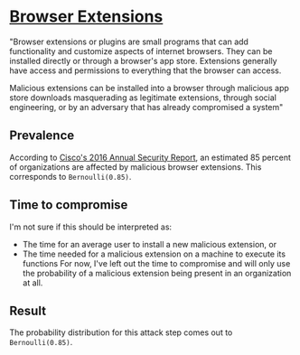 # [Browser Extensions](https://attack.mitre.org/techniques/T1176/)
"Browser extensions or plugins are small programs that can add functionality and customize aspects of internet browsers. They can be installed directly or through a browser's app store. Extensions generally have access and permissions to everything that the browser can access.

Malicious extensions can be installed into a browser through malicious app store downloads masquerading as legitimate extensions, through social engineering, or by an adversary that has already compromised a system"

## Prevalence
According to [Cisco's 2016 Annual Security Report](https://www.google.com/url?sa=t&rct=j&q=&esrc=s&source=web&cd=&cad=rja&uact=8&ved=2ahUKEwjQuta00ojqAhVGUZoKHT9YAygQFjAAegQIARAB&url=http%3A%2F%2Fmkto.cisco.com%2Frs%2F564-whv-323%2Fimages%2Fcisco-asr-2016.pdf&usg=AOvVaw1nLayTNlhdlV3tF_LfCxLf), an estimated 85 percent of organizations are affected by malicious browser extensions. This corresponds to ```Bernoulli(0.85)```. 

## Time to compromise
I'm not sure if this should be interpreted as:
* The time for an average user to install a new malicious extension, or
* The time needed for a malicious extension on a machine to execute its functions
For now, I've left out the time to compromise and will only use the probability of a malicious extension being present in an organization at all. 

## Result
The probability distribution for this attack step comes out to ```Bernoulli(0.85)```.